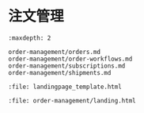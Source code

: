 # 注文管理

```{toctree}
:maxdepth: 2

order-management/orders.md
order-management/order-workflows.md
order-management/subscriptions.md
order-management/shipments.md
```

```{raw} html
:file: landingpage_template.html
```

```{raw} html
:file: order-management/landing.html
```
